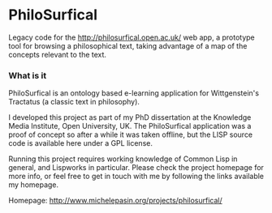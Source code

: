 # PhiloSurfical

Legacy code for the http://philosurfical.open.ac.uk/ web app, a prototype tool for browsing a philosophical text, taking advantage of a map of the concepts relevant to the text. 

### What is it

PhiloSurfical is an ontology based e-learning application for Wittgenstein's Tractatus (a classic text in philosophy).

I developed this project as part of my PhD dissertation at the Knowledge Media Institute, Open University, UK. The PhiloSurfical application was a proof of concept so after a while it was taken offline, but the LISP source code is available here under a GPL license.

Running this project requires working knowledge of Common Lisp in general, and Lispworks in particular. Please check the project homepage for more info, or feel free to get in touch with me by following the links available my homepage.

Homepage: http://www.michelepasin.org/projects/philosurfical/